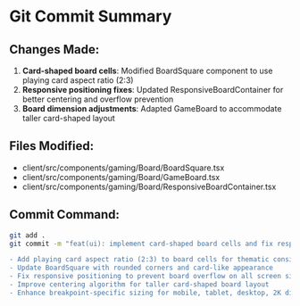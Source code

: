 # Git Commit Summary

## Changes Made:
1. **Card-shaped board cells**: Modified BoardSquare component to use playing card aspect ratio (2:3)
2. **Responsive positioning fixes**: Updated ResponsiveBoardContainer for better centering and overflow prevention
3. **Board dimension adjustments**: Adapted GameBoard to accommodate taller card-shaped layout

## Files Modified:
- client/src/components/gaming/Board/BoardSquare.tsx
- client/src/components/gaming/Board/GameBoard.tsx
- client/src/components/gaming/Board/ResponsiveBoardContainer.tsx

## Commit Command:
```bash
git add .
git commit -m "feat(ui): implement card-shaped board cells and fix responsive positioning

- Add playing card aspect ratio (2:3) to board cells for thematic consistency
- Update BoardSquare with rounded corners and card-like appearance
- Fix responsive positioning to prevent board overflow on all screen sizes
- Improve centering algorithm for taller card-shaped board layout
- Enhance breakpoint-specific sizing for mobile, tablet, desktop, 2K displays"
```